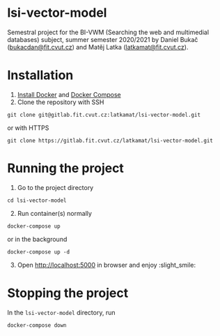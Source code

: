 # lsi-vector-model

Semestral project for the BI-VWM (Searching the web and multimedial databases) subject, summer semester 2020/2021 by
Daniel Bukač ([bukacdan@fit.cvut.cz](mailto:bukacdan@fit.cvut.cz)) and Matěj Latka ([latkamat@fit.cvut.cz](mailto:latkamat@fit.cvut.cz)).

# Installation
1. [Install Docker](https://docs.docker.com/get-docker/) and [Docker Compose](https://docs.docker.com/compose/install/)
2. Clone the repository with SSH
```shell
git clone git@gitlab.fit.cvut.cz:latkamat/lsi-vector-model.git  
```
or with HTTPS
```shell
git clone https://gitlab.fit.cvut.cz/latkamat/lsi-vector-model.git
```
# Running the project
1. Go to the project directory
```shell
cd lsi-vector-model
```
2. Run container(s) normally
```shell
docker-compose up
```
or in the background 
```shell
docker-compose up -d
```
3. Open [http://localhost:5000](http://localhost:5000) in browser and enjoy :slight_smile:

# Stopping the project
In the `lsi-vector-model` directory, run
```shell
docker-compose down
```

